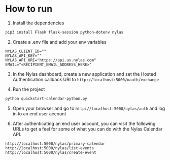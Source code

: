 # How to run

1. Install the dependencies

```bash
pip3 install Flask flask-session python-dotenv nylas
```

2. Create a .env file and add your env variables

```env
NYLAS_CLIENT_ID=""
NYLAS_API_KEY=""
NYLAS_API_URI="https://api.us.nylas.com"
EMAIL="<RECIPIENT_EMAIL_ADDRESS_HERE>"
```

3. In the Nylas dashboard, create a new application and set the Hosted Authentication callback URI to `http://localhost:5000/oauth/exchange`

4. Run the project

```bash
python quickstart-calendar-python.py
```

5. Open your browser and go to `http://localhost:5000/nylas/auth` and log in to an end user account

6. After authenticating an end user account, you can visit the following URLs to get a feel for some of what you can do with the Nylas Calendar API.

```text
http://localhost:5000/nylas/primary-calendar
http://localhost:5000/nylas/list-events
http://localhost:5000/nylas/create-event
```
